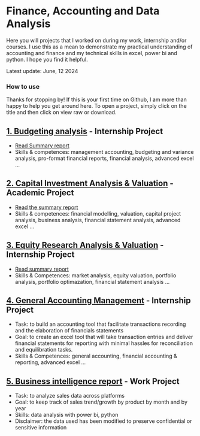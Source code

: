# Finance, Accounting and Data Analysis 
Here you will projects that I worked on during my work, internship and/or courses. I use this as a mean to demonstrate my practical understanding of accounting and finance and my technical skills in excel, power bi and python. I hope you find it helpful.

Latest update: June, 12 2024

### How to use
Thanks for stopping by! If this is your first time on Github, I am more than happy to help you get around here. To open a project, simply click on the title and then click on view raw or download.


## [1. Budgeting analysis](https://github.com/eliediwa9/Financial-and-Data-Analysis/blob/a7a3ff9c1fc493a01c6c00fd085886d5ad401069/1.Budgeting%20analysis.xlsx) - Internship Project
- [Read Summary report](https://github.com/eliediwa9/Financial-and-Data-Analysis/blob/212379f320c99f78833ec5f524ee394f9389302b/1.Budgeting%20analysis.pdf) 
- Skills & competences: management accounting, budgeting and variance analysis, pro-format financial reports, financial analysis, advanced excel ...


## [2. Capital Investment Analysis & Valuation](https://github.com/eliediwa9/Financial-and-Data-Analysis/blob/bdca449423640c96ad723cc8cc36ceaada3d6ee7/2.Financial%20planning%20%26%20analysis.xlsx) - Academic Project
- [Read the summary report](https://github.com/eliediwa9/Financial-and-Data-Analysis/blob/3afadaded2d5214c63793955312d1d5d53c9481c/2.Capital%20Investment%20Analysis%20%26%20Valuation.pdf)
- Skills & competences: financial modelling, valuation, capital project analysis, business analysis, financial statement analysis, advanced excel ...

## [3. Equity Research Analysis & Valuation](https://github.com/eliediwa9/Financial-and-Data-Analysis/blob/b46cbe9c1d90c4dd95578065c4e538a383c70c2f/4.Equity%20Research%20Analysis.xlsx) - Internship Project
- [Read summary report](https://github.com/eliediwa9/Financial-and-Data-Analysis/blob/ef8bb9125c3d49aa586fa34b0205be2d9a2dfdc3/4.Equity%20Research%20Analysis.pdf)
- Skills & Competences: market analysis, equity valuation, portfolio analysis, portfolio optimazation, financial statement analysis ...

## [4. General Accounting Management](https://github.com/eliediwa9/Financial-and-Data-Analysis/blob/c72f2b9541b3972c7cd89851c6296d2e7220befb/4.%20General%20Accounting%20Tool.xlsm) - Internship Project
- Task: to build an accounting tool that facilitate transactions recording and the elaboration of financials statements
- Goal: to create an excel tool that will take transaction entries and deliver financial statements for reporting with minimal hassles for reconciliation and equilibration tasks.
- Skills & Competences: general accounting, financial accounting & reporting, advanced excel ...

## [5. Business intelligence report](https://github.com/eliediwa9/Financial-and-Data-Analysis/blob/ecee4693d0a954ae5cb6d2ff2e9febec7eb5e7be/5.Business%20Intelligence.pdf) - Work Project
- Task: to analyze sales data across platforms 
- Goal: to keep track of sales trend/growth by product by month and by year
- Skills: data analysis with power bi, python
- Disclaimer: the data used has been modified to preserve confidential or sensitive information
  
